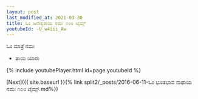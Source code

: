 ```yaml
---
layout: post
last_modified_at: 2021-03-30
title: ಓಂ ಜನೇಶ್ವರಾಯ ನಮಃ ೧೦೮ ಟೈಮ್ಸ್
youtubeId: -U_w4iii_Aw
---
```

 
 
 ಓಂ ಮಾತ್ರೆ ನಮಃ  
 
 -  ತಾಯಿ ಯಾರು 
 
  
 
  
 
 
 
 
 
 


{% include youtubePlayer.html id=page.youtubeId %}
 
[Next]({{ site.baseurl }}{% link  split2/_posts/2016-06-11-ಓಂ ಭೂತಭಾವ ನಾಥಾಯ ನಮಃ ೧೦೮ ಟೈಮ್ಸ್.md%})
 
